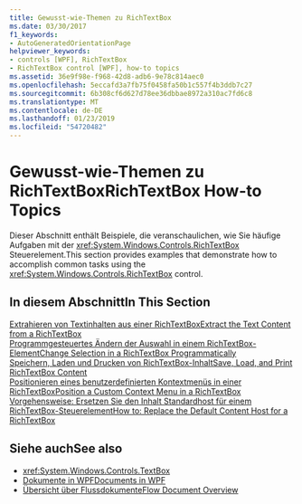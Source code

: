 ```yaml
---
title: Gewusst-wie-Themen zu RichTextBox
ms.date: 03/30/2017
f1_keywords:
- AutoGeneratedOrientationPage
helpviewer_keywords:
- controls [WPF], RichTextBox
- RichTextBox control [WPF], how-to topics
ms.assetid: 36e9f98e-f968-42d8-adb6-9e78c814aec0
ms.openlocfilehash: 5eccafd3a7fb75f0458fa50b1c557f4b3ddb7c27
ms.sourcegitcommit: 6b308cf6d627d78ee36dbbae8972a310ac7fd6c8
ms.translationtype: MT
ms.contentlocale: de-DE
ms.lasthandoff: 01/23/2019
ms.locfileid: "54720482"
---
```

# <a name="richtextbox-how-to-topics"></a><span data-ttu-id="f7a85-102">Gewusst-wie-Themen zu RichTextBox</span><span class="sxs-lookup"><span data-stu-id="f7a85-102">RichTextBox How-to Topics</span></span>
<span data-ttu-id="f7a85-103">Dieser Abschnitt enthält Beispiele, die veranschaulichen, wie Sie häufige Aufgaben mit der <xref:System.Windows.Controls.RichTextBox> Steuerelement.</span><span class="sxs-lookup"><span data-stu-id="f7a85-103">This section provides examples that demonstrate how to accomplish common tasks using the <xref:System.Windows.Controls.RichTextBox> control.</span></span>  
  
## <a name="in-this-section"></a><span data-ttu-id="f7a85-104">In diesem Abschnitt</span><span class="sxs-lookup"><span data-stu-id="f7a85-104">In This Section</span></span>  
 [<span data-ttu-id="f7a85-105">Extrahieren von Textinhalten aus einer RichTextBox</span><span class="sxs-lookup"><span data-stu-id="f7a85-105">Extract the Text Content from a RichTextBox</span></span>](../../../../docs/framework/wpf/controls/how-to-extract-the-text-content-from-a-richtextbox.md)  
 [<span data-ttu-id="f7a85-106">Programmgesteuertes Ändern der Auswahl in einem RichTextBox-Element</span><span class="sxs-lookup"><span data-stu-id="f7a85-106">Change Selection in a RichTextBox Programmatically</span></span>](../../../../docs/framework/wpf/controls/change-selection-in-a-richtextbox-programmatically.md)  
 [<span data-ttu-id="f7a85-107">Speichern, Laden und Drucken von RichTextBox-Inhalt</span><span class="sxs-lookup"><span data-stu-id="f7a85-107">Save, Load, and Print RichTextBox Content</span></span>](../../../../docs/framework/wpf/controls/how-to-save-load-and-print-richtextbox-content.md)  
 [<span data-ttu-id="f7a85-108">Positionieren eines benutzerdefinierten Kontextmenüs in einer RichTextBox</span><span class="sxs-lookup"><span data-stu-id="f7a85-108">Position a Custom Context Menu in a RichTextBox</span></span>](../../../../docs/framework/wpf/controls/how-to-position-a-custom-context-menu-in-a-richtextbox.md)  
 [<span data-ttu-id="f7a85-109">Vorgehensweise: Ersetzen Sie den Inhalt Standardhost für einem RichTextBox-Steuerelement</span><span class="sxs-lookup"><span data-stu-id="f7a85-109">How to: Replace the Default Content Host for a RichTextBox</span></span>](https://msdn.microsoft.com/library/dec1b2ce-9ca5-4bb2-bf54-f8a80a3c8beb)  
  
## <a name="see-also"></a><span data-ttu-id="f7a85-110">Siehe auch</span><span class="sxs-lookup"><span data-stu-id="f7a85-110">See also</span></span>
- <xref:System.Windows.Controls.TextBox>
- [<span data-ttu-id="f7a85-111">Dokumente in WPF</span><span class="sxs-lookup"><span data-stu-id="f7a85-111">Documents in WPF</span></span>](../../../../docs/framework/wpf/advanced/documents-in-wpf.md)
- [<span data-ttu-id="f7a85-112">Übersicht über Flussdokumente</span><span class="sxs-lookup"><span data-stu-id="f7a85-112">Flow Document Overview</span></span>](../../../../docs/framework/wpf/advanced/flow-document-overview.md)
